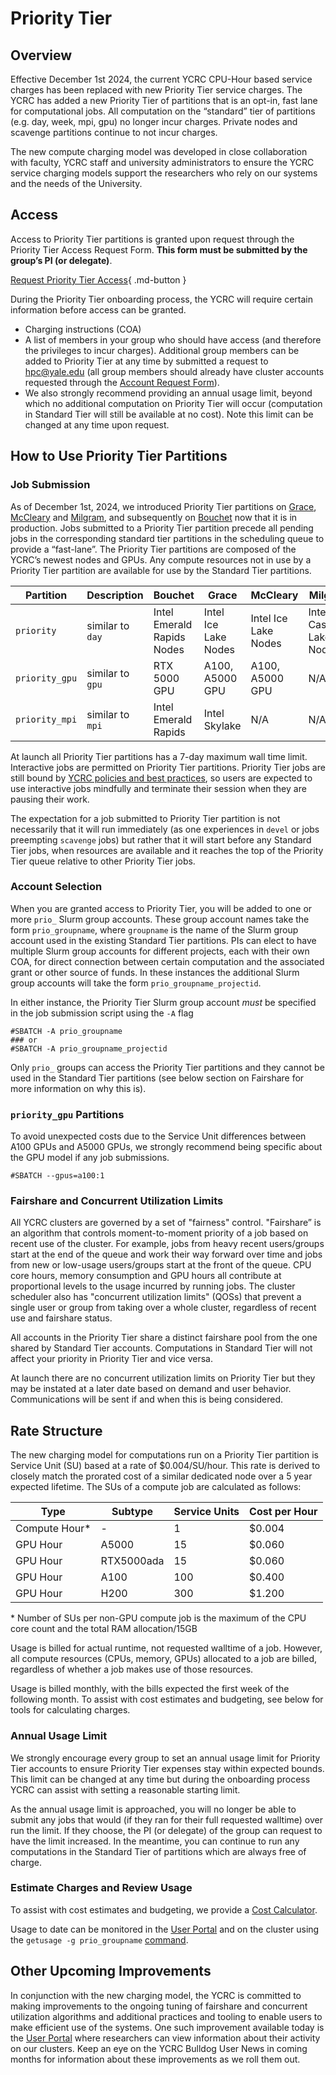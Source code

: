 # Priority Tier

## Overview

Effective December 1st 2024, the current YCRC CPU-Hour based service charges has been replaced with new Priority Tier service charges.
The YCRC has added a new Priority Tier of partitions that is an opt-in, fast lane for computational jobs. 
All computation on the “standard” tier of partitions (e.g. day, week, mpi, gpu)  no longer incur charges.
Private nodes and scavenge partitions continue to not incur charges.

The new compute charging model was developed in close collaboration with faculty, YCRC staff and university administrators to ensure the YCRC service charging models support the researchers who rely on our systems and the needs of the University.

## Access

Access to Priority Tier partitions is granted upon request through the Priority Tier Access Request Form.
**This form must be submitted by the group’s PI (or delegate)**.

[Request Priority Tier Access](https://docs.google.com/forms/d/1gXaOiOwmU-YY1Q5k2mJJRmEHTeJcBs9BlkJ7n1akF1Q){ .md-button }

During the Priority Tier onboarding process, the YCRC will require certain information before access can be granted.

* Charging instructions (COA)
* A list of members in your group who should have access (and therefore the privileges to incur charges). Additional group members can be added to Priority Tier at any time by submitted a request to [hpc@yale.edu](mailto:hpc@yale.edu) (all group members should already have cluster accounts requested through the [Account Request Form](https://research.computing.yale.edu/support/hpc/account-request)).
* We also strongly recommend providing an annual usage limit, beyond which no additional computation on Priority Tier will occur (computation in Standard Tier will still be available at no cost). Note this limit can be changed at any time upon request.

## How to Use Priority Tier Partitions

### Job Submission

As of December 1st, 2024, we introduced Priority Tier partitions on [Grace](/clusters/grace/), [McCleary](/clusters/mccleary/) and [Milgram](/clusters/milgram/), and subsequently on [Bouchet](/clusters/bouchet/) now that it is in production. Jobs submitted to a Priority Tier partition precede all pending jobs in the corresponding standard tier partitions in the scheduling queue to provide a “fast-lane”. The Priority Tier partitions are composed of the YCRC’s newest nodes and GPUs. Any compute resources not in use by a Priority Tier partition are available for use by the Standard Tier partitions.

| Partition       | Description       | Bouchet                     | Grace          | McCleary       | Milgram            |
|-----------------|-------------------|-----------------------------|----------------|----------------|--------------------|
| `priority`      | similar to `day`  | Intel Emerald Rapids Nodes | Intel Ice Lake Nodes | Intel Ice Lake Nodes | Intel Cascade Lake Nodes |
| `priority_gpu`  | similar to `gpu`  | RTX 5000 GPU               | A100, A5000 GPU      | A100, A5000 GPU      |  N/A                     |
| `priority_mpi`  | similar to `mpi`  | Intel Emerald Rapids       | Intel Skylake        |  N/A                  |  N/A                    |

At launch all Priority Tier partitions has a 7-day maximum wall time limit. Interactive jobs are permitted on Priority Tier partitions. Priority Tier jobs are still bound by [YCRC policies and best practices](/clusters-at-yale/access/accounts/), so users are expected to use interactive jobs mindfully and terminate their session when they are pausing their work.

The expectation for a job submitted to Priority Tier partition is not necessarily that it will run immediately (as one experiences in `devel` or jobs preempting `scavenge` jobs) but rather that it will start before any Standard Tier jobs, when resources are available and it reaches the top of the Priority Tier queue relative to other Priority Tier jobs.

### Account Selection

When you are granted access to Priority Tier, you will be added to one or more `prio_` Slurm group accounts.
These group account names take the form `prio_groupname`, where `groupname` is the name of the Slurm group account used in the existing Standard Tier partitions.
PIs can elect to have multiple Slurm group accounts for different projects, each with their own COA, for direct connection between certain computation and the associated grant or other source of funds.
In these instances the additional Slurm group accounts will take the form `prio_groupname_projectid`.

In either instance, the Priority Tier Slurm group account *must* be specified in the job submission script using the `-A` flag

```
#SBATCH -A prio_groupname
### or
#SBATCH -A prio_groupname_projectid
```

Only `prio_` groups can access the Priority Tier partitions and they cannot be used in the Standard Tier partitions (see below section on Fairshare for more information on why this is). 

### `priority_gpu` Partitions

To avoid unexpected costs due to the Service Unit differences between A100 GPUs and A5000 GPUs, we strongly recommend being specific about the GPU model if any job submissions.

```
#SBATCH --gpus=a100:1
```

### Fairshare and Concurrent Utilization Limits

All YCRC clusters are governed by a set of "fairness" control. 
"Fairshare” is an algorithm that controls moment-to-moment priority of a job based on recent use of the cluster. 
For example, jobs from heavy recent users/groups start at the end of the queue and work their way forward over time and jobs from new or low-usage users/groups start at the front of the queue. 
CPU core hours, memory consumption and GPU hours all contribute at proportional levels to the usage incurred by running jobs. 
The cluster scheduler also has "concurrent utilization limits" (QOSs) that prevent a single user or group from taking over a whole cluster, regardless of recent use and fairshare status. 

All accounts in the Priority Tier share a distinct fairshare pool from the one shared by Standard Tier accounts.
Computations in Standard Tier will not affect your priority in Priority Tier and vice versa.

At launch there are no concurrent utilization limits on Priority Tier but they may be instated at a later date based on demand and user behavior.
Communications will be sent if and when this is being considered.

## Rate Structure

The new charging model for computations run on a Priority Tier partition is Service Unit (SU) based at a rate of $0.004/SU/hour.
This rate is derived to closely match the prorated cost of a similar dedicated node over a 5 year expected lifetime.
The SUs of a compute job are calculated as follows:

|  Type | Subtype   | Service Units  | Cost per Hour  |
|----------------|--------|-----|--------|
| Compute Hour\* |  -     | 1   | $0.004 |
| GPU Hour       | A5000  | 15  | $0.060 |
| GPU Hour       | RTX5000ada  | 15  | $0.060 |
| GPU Hour       | A100   | 100 | $0.400 |
| GPU Hour       | H200   | 300 | $1.200 |

\* Number of SUs per non-GPU compute job is the maximum of the CPU core count and the total RAM allocation/15GB

Usage is billed for actual runtime, not requested walltime of a job. 
However, all compute resources (CPUs, memory, GPUs) allocated to a job are billed, regardless of whether a job makes use of those resources.

Usage is billed monthly, with the bills expected the first week of the following month. To assist with cost estimates and budgeting, see below for tools for calculating charges.

### Annual Usage Limit

We strongly encourage every group to set an annual usage limit for Priority Tier accounts to ensure Priority Tier expenses stay within expected bounds.
This limit can be changed at any time but during the onboarding process YCRC can assist with setting a reasonable starting limit.

As the annual usage limit is approached, you will no longer be able to submit any jobs that would (if they ran for their full requested walltime) over run the limit.
If they choose, the PI (or delegate) of the group can request to have the limit increased.
In the meantime, you can continue to run any computations in the Standard Tier of partitions which are always free of charge.

### Estimate Charges and Review Usage

To assist with cost estimates and budgeting, we provide a [Cost Calculator](https://docs.google.com/spreadsheets/d/1607EHXc_aay0O0CeteV9ckkwcrFhJwvx9aNmxFmLIYI/edit?usp=sharing). 

Usage to date can be monitored in the [User Portal](/clusters-at-yale/job-scheduling/getusage/#open-ondemand-web-app) and on the cluster using the `getusage -g prio_groupname` [command](/clusters-at-yale/job-scheduling/getusage/#command-line-getusage).

## Other Upcoming Improvements

In conjunction with the new charging model, the YCRC is committed to making improvements to the ongoing tuning of fairshare and concurrent utilization algorithms and additional practices and tooling to enable users to make efficient use of the systems.
One such improvement available today is the [User Portal](/clusters-at-yale/access/ood#user-portal) where researchers can view information about their activity on our clusters.
Keep an eye on the YCRC Bulldog User News in coming months for information about these improvements as we roll them out.

